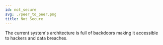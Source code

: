 ```yaml
---
id: not_secure
svg: ./peer_to_peer.png
title: Not Secure
---
```


 The current system's architecture is full of backdoors making it accessible to hackers and data breaches.
